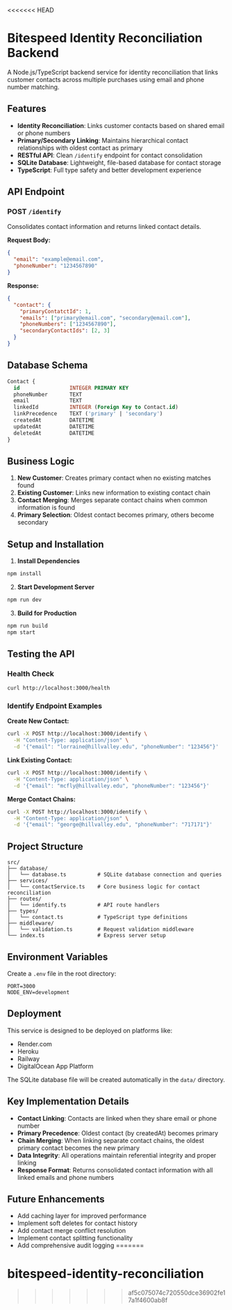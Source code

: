 <<<<<<< HEAD
# Bitespeed Identity Reconciliation Backend

A Node.js/TypeScript backend service for identity reconciliation that links customer contacts across multiple purchases using email and phone number matching.

## Features

- **Identity Reconciliation**: Links customer contacts based on shared email or phone numbers
- **Primary/Secondary Linking**: Maintains hierarchical contact relationships with oldest contact as primary
- **RESTful API**: Clean `/identify` endpoint for contact consolidation
- **SQLite Database**: Lightweight, file-based database for contact storage
- **TypeScript**: Full type safety and better development experience

## API Endpoint

### POST `/identify`

Consolidates contact information and returns linked contact details.

**Request Body:**
```json
{
  "email": "example@email.com",
  "phoneNumber": "1234567890"
}
```

**Response:**
```json
{
  "contact": {
    "primaryContatctId": 1,
    "emails": ["primary@email.com", "secondary@email.com"],
    "phoneNumbers": ["1234567890"],
    "secondaryContactIds": [2, 3]
  }
}
```

## Database Schema

```sql
Contact {
  id                INTEGER PRIMARY KEY
  phoneNumber       TEXT
  email             TEXT
  linkedId          INTEGER (Foreign Key to Contact.id)
  linkPrecedence    TEXT ('primary' | 'secondary')
  createdAt         DATETIME
  updatedAt         DATETIME
  deletedAt         DATETIME
}
```

## Business Logic

1. **New Customer**: Creates primary contact when no existing matches found
2. **Existing Customer**: Links new information to existing contact chain
3. **Contact Merging**: Merges separate contact chains when common information is found
4. **Primary Selection**: Oldest contact becomes primary, others become secondary

## Setup and Installation

1. **Install Dependencies**
```bash
npm install
```

2. **Start Development Server**
```bash
npm run dev
```

3. **Build for Production**
```bash
npm run build
npm start
```

## Testing the API

### Health Check
```bash
curl http://localhost:3000/health
```

### Identify Endpoint Examples

**Create New Contact:**
```bash
curl -X POST http://localhost:3000/identify \
  -H "Content-Type: application/json" \
  -d '{"email": "lorraine@hillvalley.edu", "phoneNumber": "123456"}'
```

**Link Existing Contact:**
```bash
curl -X POST http://localhost:3000/identify \
  -H "Content-Type: application/json" \
  -d '{"email": "mcfly@hillvalley.edu", "phoneNumber": "123456"}'
```

**Merge Contact Chains:**
```bash
curl -X POST http://localhost:3000/identify \
  -H "Content-Type: application/json" \
  -d '{"email": "george@hillvalley.edu", "phoneNumber": "717171"}'
```

## Project Structure

```
src/
├── database/
│   └── database.ts          # SQLite database connection and queries
├── services/
│   └── contactService.ts    # Core business logic for contact reconciliation
├── routes/
│   └── identify.ts          # API route handlers
├── types/
│   └── contact.ts           # TypeScript type definitions
├── middleware/
│   └── validation.ts        # Request validation middleware
└── index.ts                 # Express server setup
```

## Environment Variables

Create a `.env` file in the root directory:

```env
PORT=3000
NODE_ENV=development
```

## Deployment

This service is designed to be deployed on platforms like:
- Render.com
- Heroku
- Railway
- DigitalOcean App Platform

The SQLite database file will be created automatically in the `data/` directory.

## Key Implementation Details

- **Contact Linking**: Contacts are linked when they share email or phone number
- **Primary Precedence**: Oldest contact (by createdAt) becomes primary
- **Chain Merging**: When linking separate contact chains, the oldest primary contact becomes the new primary
- **Data Integrity**: All operations maintain referential integrity and proper linking
- **Response Format**: Returns consolidated contact information with all linked emails and phone numbers

## Future Enhancements

- Add caching layer for improved performance
- Implement soft deletes for contact history
- Add contact merge conflict resolution
- Implement contact splitting functionality
- Add comprehensive audit logging
=======
# bitespeed-identity-reconciliation
>>>>>>> af5c075074c720550dce36902fe17a1f4600ab8f
